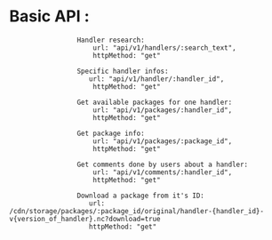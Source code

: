 # Basic API :
                     Handler research:
                         url: "api/v1/handlers/:search_text",
                         httpMethod: "get"
                     
                     Specific handler infos:
                        url: "api/v1/handler/:handler_id",
                         httpMethod: "get"
                     	
                     Get available packages for one handler:
                         url: "api/v1/packages/:handler_id",
                         httpMethod: "get"
                     	
                     Get package info:
                         url: "api/v1/packages/:package_id",
                         httpMethod: "get"
                     
                     Get comments done by users about a handler:
                         url: "api/v1/comments/:handler_id",
                         httpMethod: "get"
                     
                     Download a package from it's ID:
                     	url: /cdn/storage/packages/:package_id/original/handler-{handler_id}-v{version_of_handler}.nc?download=true
                     	httpMethod: "get"
